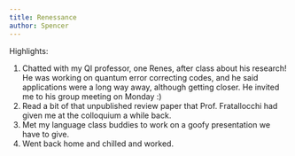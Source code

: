 ```yaml
---
title: Renessance
author: Spencer
---
```


Highlights:
1. Chatted with my QI professor, one Renes, after class about his research! He was working on quantum error correcting codes, and he said applications were a long way away, although getting closer. He invited me to his group meeting on Monday :)
2. Read a bit of that unpublished review paper that Prof. Fratallocchi had given me at the colloquium a while back.
3. Met my language class buddies to work on a goofy presentation we have to give.
4. Went back home and chilled and worked.
